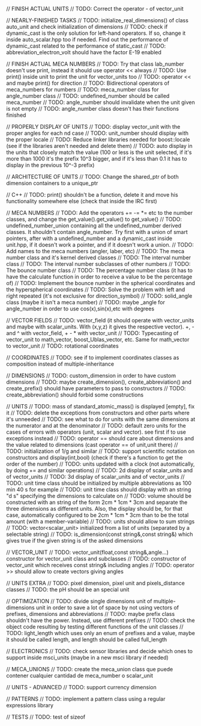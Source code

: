 // FINISH ACTUAL UNITS
// TODO: Correct the operator - of vector_unit

// NEARLY-FINISHED TASKS
// TODO: initialize_real_dimensions() of class auto_unit and check initialization of dimensions
// TODO: check if dynamic_cast is the only solution for left-hand operators. If so, change it inside auto_scalar.hpp too if needed. Find out the performance of dynamic_cast related to the performance of static_cast
// TODO: abbreviation_electron_volt should have the factor E-19 enabled

// FINISH ACTUAL MECA NUMBERS
// TODO: Try that class lab_number doesn't use print, instead it should use operator << always
// TODO: Use print() inside unit to print the unit for vector_units too
// TODO: operator << and maybe print() for direction
// TODO: Bidirectional operators of meca_numbers for numbers
// TODO: meca_number class for angle_number class
// TODO: undefined_number should be called meca_number
// TODO: angle_number should invalidate when the unit given is not empty
// TODO: angle_number class doesn't has their functions finished

// PROPERLY DISPLAY OF UNITS
// TODO: display vector_unit with the proper angles for each nd case
// TODO: unit_number should display with the proper locale
// TODO: Reduce linker libraries needed for boost::locale (see if the libraries aren't needed and delete them)
// TODO: auto display in the units that closely match the value (100 or less is the unit selected, if it's more than 1000 it's the prefix 10^3 bigger, and if it's less than 0.1 it has to display in the previous 10^-3 prefix)

// ARCHITECTURE OF UNITS
// TODO: Change the shared_ptr of both dimension containers to a unique_ptr

// C++
// TODO: print() shouldn't be a function, delete it and move his functionality somewhere else (check that inside the IRC first)

// MECA NUMBERS
// TODO: Add the operators += -= *= etc to the number classes, and change the get_value().get_value() to get_value()
// TODO: undefined_number_union containing all the undefined_number derived classes. It shouldn't contain angle_number. Try first with a union of smart pointers, after with a undefined_number and a dynamic_cast inside unit.hpp, if it doesn't work a pointer, and if it doesn't work a union.
// TODO: Add names to the meca numbers (angler, laber, etc)
// TODO: The meca number class and it's kernel derived classes
// TODO: The interval number class
// TODO: The interval number subclasses of other numbers
// TODO: The bounce number class
// TODO: The percentage number class (it has to have the calculate function in order to receive a value to be the percentage of)
// TODO: Implement the bounce number in the spherical coordinates and the hyperspherical coordinates
// TODO: Solve the problem with left and right repeated (it's not exclusive for direction_symbol)
// TODO: solid_angle class (maybe it isn't a meca number)
// TODO: maybe _angle for angle_number in order to use cos(x),sin(x),etc with degrees

// VECTOR FIELDS
// TODO: vector_field (it should operate with vector_units and maybe with scalar_units. With (x,y,z) it gives the respective vector). +, - and ^ with vector_field, + - * with vector_unit
// TODO: Typecasting of vector_unit to math_vector, boost_Ublas_vector, etc. Same for math_vector to vector_unit
// TODO: rotational coordinates

// COORDINATES
// TODO: see if to implement coordinates classes as composition instead of multiple-inheritance

// DIMENSIONS
// TODO: custom_dimension in order to have custom dimensions
// TODO: maybe create_dimension(), create_abbreviation() and create_prefix() should have parameters to pass to constructors
// TODO: create_abbreviation() should forbid some constructions

// UNITS
// TODO: mass of standard_atomic_mass() is displayed [empty], fix it
// TODO: delete the exceptions from constructors and other parts where it's unneeded
// TODO: see what to do for units with the same dimensions at the numerator and at the denominator
// TODO: default zero units for the cases of errors with operators (unit, scalar and vector). see first if to use exceptions instead
// TODO: operator == should care about dimensions and the value related to dimensions (cast operator == of unit,unit there)
// TODO: initialization of 1/g and similar
// TODO: support scientific notation on constructors and display(int,bool) (check if there's a function to get the order of the number)
// TODO: units updated with a clock (not automatically, by doing += and similar operations)
// TODO: 2d display of scalar_units and of vector_units
// TODO: 3d display of scalar_units and of vector_units
// TODO: unit time class should be initialized by multiple abbreviations as 100 min 40 s for example
// TODO: unit time class should display with an string "d s" specifying the dimensions to calculate on
// TODO: volume should be constructed with an string of the form 2cm * 1cm * 3cm and separate the three dimensions as different units. Also, the display should be, for that case, automatically configured to be 2cm * 1cm * 3cm than to be the total amount (with a member-variable)
// TODO: units should allow to sum strings
// TODO: vector<scalar_unit> initialized from a list of units (separated by a selectable string)
// TODO: is_dimension(const string&,const string&) which gives true if the given string is of the asked dimensions

// VECTOR_UNIT
// TODO: vector_unit(float,const string&,angle...) constructor for vector_unit class and subclasses
// TODO: constructor of vector_unit which receives const string& including angles
// TODO: operator >> should allow to create vectors giving angles

// UNITS EXTRA
// TODO: pixel dimension, pixel unit and pixels_distance classes
// TODO: the pH should be an special unit

// OPTIMIZATION
// TODO: divide single dimensions unit of multiple-dimensions unit in order to save a lot of space by not using vectors of prefixes, dimensions and abbreviations
// TODO: maybe prefix class shouldn't have the power. Instead, use different prefixes
// TODO: check the object code resulting by testing different functions of the unit classes
// TODO: light_length which uses only an enum of prefixes and a value, maybe it should be called length, and length should be called full_length

// ELECTRONICS
// TODO: check sensor libraries and decide which ones to support inside msci_units (maybe in a new msci library if needed)

// MECA_UNIONS
// TODO: create the meca_union class que puede contener cualquier cantidad de meca_number o scalar_unit

// UNITS - ADVANCED
// TODO: support currency dimension

// PATTERNS
// TODO: implement a pattern class using a regular expressions library

// TESTS
// TODO: test of sizeof
